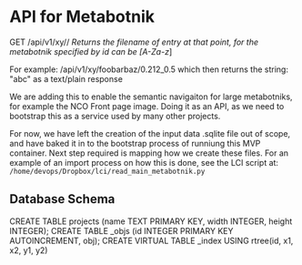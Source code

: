 # API for Metabotnik

GET /api/v1/xy/<id>/<float>_<float> Returns the filename of entry at that point, for the metabotnik specified by <id> id can be [A-Za-z_]

For example: /api/v1/xy/foobarbaz/0.212_0.5 which then returns the string: "abc" as a text/plain response

We are adding this to enable the semantic navigaiton for large metabotniks, for example the NCO Front page image.
Doing it as an API, as we need to bootstrap this as a service used by many other projects.

For now, we have left the creation of the input data .sqlite file out of scope, and have baked it in to the bootstrap process of runniung this MVP container.
Next step required is mapping how we create these files.
For an example of an import process on how this is done, see the LCI script at: `/home/devops/Dropbox/lci/read_main_metabotnik.py`

## Database Schema

CREATE TABLE projects (name TEXT PRIMARY KEY, width INTEGER, height INTEGER);
CREATE TABLE <projectname>\_objs (id INTEGER PRIMARY KEY AUTOINCREMENT, obj);
CREATE VIRTUAL TABLE <projectname>\_index USING rtree(id, x1, x2, y1, y2)
